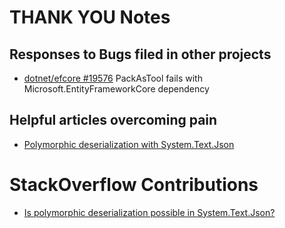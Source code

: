 # THANK YOU Notes


## Responses to Bugs filed in other projects
- [dotnet/efcore #19576](https://github.com/dotnet/efcore/issues/19576) PackAsTool fails with Microsoft.EntityFrameworkCore dependency

## Helpful articles overcoming pain
- [Polymorphic deserialization with System.Text.Json](https://josef.codes/polymorphic-deserialization-with-system-text-json/)





# StackOverflow Contributions
- [Is polymorphic deserialization possible in System.Text.Json?](https://stackoverflow.com/a/70053645/2952453)